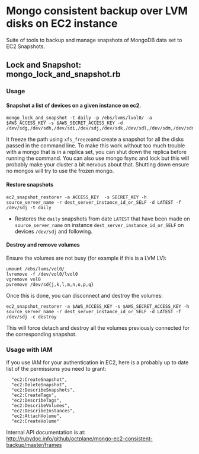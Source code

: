 # Mongo consistent backup over LVM disks on EC2 instance

Suite of tools to backup and manage snapshots of MongoDB data set to EC2 Snapshots.

## Lock and Snapshot: mongo_lock_and_snapshot.rb

### Usage

#### Snapshot a list of devices on a given instance on ec2.

```shell
mongo_lock_and_snapshot -t daily -p /ebs/lvms/lvol0/ -a $AWS_ACCESS_KEY -s $AWS_SECRET_ACCESS_KEY -d /dev/sdg,/dev/sdh,/dev/sdi,/dev/sdj,/dev/sdk,/dev/sdl,/dev/sdm,/dev/sdn
```

It freeze the path using ```xfs_freeze```and create a snapshot for all the disks passed in the command line. To make this work without too much trouble with a mongo that is in a replica set, you can shut down the replica before running the command. You can also use mongo fsync and lock but this will probably make your cluster a bit nervous about that. Shutting down ensure no mongos will try to use the frozen mongo.

#### Restore snapshots 

```shell
ec2_snapshot_restorer -a ACCESS_KEY  -s SECRET_KEY -h source_server_name -r dest_server_instance_id_or_SELF -d LATEST -f /dev/sdj -t daily
```

* Restores the ```daily``` snapshots from date ```LATEST``` that have been made on ```source_server_name``` on instance ```dest_server_instance_id_or_SELF``` on devices ```/dev/sdj``` and following.

#### Destroy and remove volumes

Ensure the volumes are not busy (for example if this is a LVM LV):

```shell
umount /ebs/lvms/vol0/
lvremove -f /dev/vol0/lvol0
vgremove vol0
pvremove /dev/sd{j,k,l,m,n,o,p,q}
```

Once this is done, you can disconnect and destroy the volumes:

```shell
ec2_snapshot_restorer -a $AWS_ACCESS_KEY -s $AWS_SECRET_ACCESS_KEY -h source_server_name -r dest_server_instance_id_or_SELF -d LATEST -f /dev/sdj -c destroy
```

This will force detach and destroy all the volumes previously connected for the corresponding snapshot.

### Usage with IAM

If you use IAM for your authentication in EC2, here is a probably up to date list of the permissions you need to grant:

```
  "ec2:CreateSnapshot",
  "ec2:DeleteSnapshot",
  "ec2:DescribeSnapshots",
  "ec2:CreateTags",
  "ec2:DescribeTags",
  "ec2:DescribeVolumes",
  "ec2:DescribeInstances",
  "ec2:AttachVolume",
  "ec2:CreateVolume"
```
Internal API documentation is at: http://rubydoc.info/github/octplane/mongo-ec2-consistent-backup/master/frames

